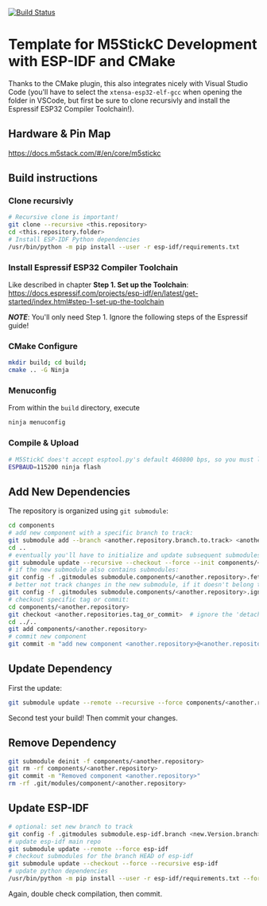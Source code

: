 [![Build Status](https://travis-ci.org/nexero/m5stickc-cmake-template.svg?branch=master)](https://travis-ci.org/nexero/m5stickc-cmake-template)

# Template for M5StickC Development with ESP-IDF and CMake

Thanks to the CMake plugin, this also integrates nicely with Visual Studio Code (you'll have to select the `xtensa-esp32-elf-gcc` when opening the folder in VSCode, but first be sure to clone recursivly and install the Espressif ESP32 Compiler Toolchain!).

## Hardware & Pin Map

https://docs.m5stack.com/#/en/core/m5stickc

## Build instructions


### Clone recursivly

```bash
# Recursive clone is important!
git clone --recursive <this.repository>
cd <this.repository.folder>
# Install ESP-IDF Python dependencies
/usr/bin/python -m pip install --user -r esp-idf/requirements.txt
```

### Install Espressif ESP32 Compiler Toolchain

Like described in chapter **Step 1. Set up the Toolchain**:
https://docs.espressif.com/projects/esp-idf/en/latest/get-started/index.html#step-1-set-up-the-toolchain

***NOTE***: You'll only need Step 1. Ignore the following steps of the Espressif guide!

### CMake Configure

```bash
mkdir build; cd build; 
cmake .. -G Ninja
```

### Menuconfig

From within the `build` directory, execute
```bash
ninja menuconfig
```

### Compile & Upload
```bash
# M5StickC does't accept esptool.py's default 460800 bps, so you must lower it to 115200 bps!
ESPBAUD=115200 ninja flash
```

## Add New Dependencies

The repository is organized using `git submodule`:

```bash
cd components
# add new component with a specific branch to track:
git submodule add --branch <another.repository.branch.to.track> <another.repository>
cd ..
# eventually you'll have to initialize and update subsequent submodules
git submodule update --recursive --checkout --force --init components/<another.repository>
# if the new submodule also contains submodules:
git config -f .gitmodules submodule.components/<another.repository>.fetchRecurseSubmodules true
# better not track changes in the new submodule, if it doesn't belong to you:
git config -f .gitmodules submodule.components/<another.repository>.ignore untracked
# checkout specific tag or commit:
cd components/<another.repository>
git checkout <another.repositories.tag_or_commit>  # ignore the 'detached HEAD' warning!
cd ../..
git add components/<another.repository>
# commit new component
git commit -m "add new component <another.repository>@<another.repositories.tag_or_commit>"
```

## Update Dependency

First the update:

```bash
git submodule update --remote --recursive --force components/<another.repository>
```

Second test your build! Then commit your changes.

## Remove Dependency

```bash
git submodule deinit -f components/<another.repository>
git rm -rf components/<another.repository>
git commit -m "Removed component <another.repository>"
rm -rf .git/modules/component/<another.repository>
```

## Update ESP-IDF

```bash
# optional: set new branch to track
git config -f .gitmodules submodule.esp-idf.branch <new.Version.branch>
# update esp-idf main repo
git submodule update --remote --force esp-idf
# checkout submodules for the branch HEAD of esp-idf
git submodule update --checkout --force --recursive esp-idf
# update python dependencies
/usr/bin/python -m pip install --user -r esp-idf/requirements.txt --force
```

Again, double check compilation, then commit.
